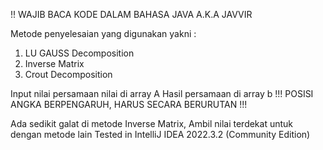 !! WAJIB BACA
KODE DALAM BAHASA JAVA A.K.A JAVVIR

Metode penyelesaian yang digunakan yakni :
1. LU GAUSS Decomposition
2. Inverse Matrix
3. Crout Decomposition

Input nilai persamaan nilai di array A
Hasil persamaan di array b
!!! POSISI ANGKA BERPENGARUH, HARUS SECARA BERURUTAN !!!

Ada sedikit galat di metode Inverse Matrix, Ambil nilai terdekat untuk dengan metode lain
Tested in IntelliJ IDEA 2022.3.2 (Community Edition)
